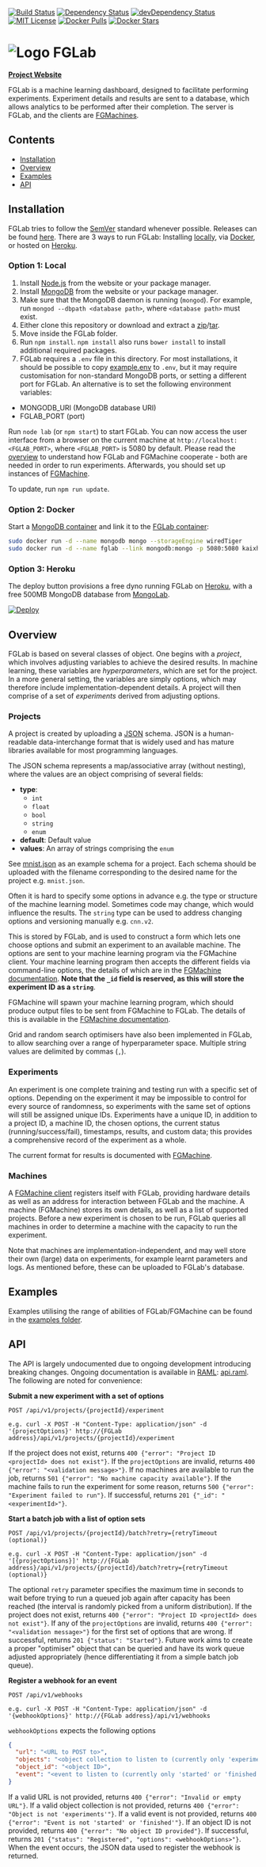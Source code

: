 [![Build Status](https://img.shields.io/travis/Kaixhin/FGLab.svg)](https://travis-ci.org/Kaixhin/FGLab)
[![Dependency Status](https://img.shields.io/david/kaixhin/fglab.svg)](https://david-dm.org/Kaixhin/FGLab)
[![devDependency Status](https://img.shields.io/david/dev/kaixhin/fglab.svg)](https://david-dm.org/Kaixhin/FGLab#info=devDependencies)
[![MIT License](https://img.shields.io/badge/license-MIT-blue.svg)](https://github.com/Kaixhin/FGLab/blob/master/LICENSE)
[![Docker Pulls](https://img.shields.io/docker/pulls/kaixhin/fglab.svg)](https://hub.docker.com/r/kaixhin/fglab/)
[![Docker Stars](https://img.shields.io/docker/stars/kaixhin/fglab.svg)](https://hub.docker.com/r/kaixhin/fglab/)

# ![Logo](https://raw.githubusercontent.com/Kaixhin/FGLab/master/public/favicon.ico) FGLab

**[Project Website](http://kaixhin.github.io/FGLab/)**

FGLab is a machine learning dashboard, designed to facilitate performing experiments. Experiment details and results are sent to a database, which allows analytics to be performed after their completion. The server is FGLab, and the clients are [FGMachines](https://github.com/Kaixhin/FGMachine).

## Contents

- [Installation](https://github.com/Kaixhin/FGLab#installation)
- [Overview](https://github.com/Kaixhin/FGLab#overview)
- [Examples](https://github.com/Kaixhin/FGLab#examples)
- [API](https://github.com/Kaixhin/FGLab#api)

## Installation

FGLab tries to follow the [SemVer](http://semver.org/) standard whenever possible. Releases can be found [here](https://github.com/Kaixhin/FGLab/releases). There are 3 ways to run FGLab: Installing [locally](https://github.com/Kaixhin/FGLab#option-1-local), via [Docker](https://github.com/Kaixhin/FGLab#option-2-docker), or hosted on [Heroku](https://github.com/Kaixhin/FGLab#option-3-heroku).

### Option 1: Local

1. Install [Node.js](https://nodejs.org/) from the website or your package manager.
1. Install [MongoDB](https://www.mongodb.org/) from the website or your package manager.
1. Make sure that the MongoDB daemon is running (`mongod`). For example, run `mongod --dbpath <database path>`, where `<database path>` must exist.
1. Either clone this repository or download and extract a [zip](https://github.com/Kaixhin/FGLab/zipball/master)/[tar](https://github.com/Kaixhin/FGLab/tarball/master).
1. Move inside the FGLab folder.
1. Run `npm install`. `npm install` also runs `bower install` to install additional required packages.
1. FGLab requires a `.env` file in this directory. For most installations, it should be possible to copy [example.env](https://github.com/Kaixhin/FGLab/blob/master/example.env) to `.env`, but it may require customisation for non-standard MongoDB ports, or setting a different port for FGLab. An alternative is to set the following environment variables:
  - MONGODB_URI (MongoDB database URI)
  - FGLAB_PORT (port)

Run `node lab` (or `npm start`) to start FGLab. You can now access the user interface from a browser on the current machine at `http://localhost:<FGLAB_PORT>`, where `<FGLAB_PORT>` is 5080 by default. Please read the [overview](https://github.com/Kaixhin/FGLab#overview) to understand how FGLab and FGMachine cooperate - both are needed in order to run experiments. Afterwards, you should set up instances of [FGMachine](https://github.com/Kaixhin/FGMachine).

To update, run `npm run update`.

### Option 2: Docker

Start a [MongoDB container](https://hub.docker.com/_/mongo/) and link it to the [FGLab container](https://hub.docker.com/r/kaixhin/fglab/):

```sh
sudo docker run -d --name mongodb mongo --storageEngine wiredTiger
sudo docker run -d --name fglab --link mongodb:mongo -p 5080:5080 kaixhin/fglab
```

### Option 3: Heroku

The deploy button provisions a free dyno running FGLab on [Heroku](https://www.heroku.com), with a free 500MB MongoDB database from [MongoLab](https://mongolab.com/).

[![Deploy](https://www.herokucdn.com/deploy/button.png)](https://heroku.com/deploy)

## Overview

FGLab is based on several classes of object. One begins with a *project*, which involves adjusting variables to achieve the desired results. In machine learning, these variables are *hyperparameters*, which are set for the project. In a more general setting, the variables are simply options, which may therefore include implementation-dependent details. A project will then comprise of a set of *experiments* derived from adjusting options.

### Projects

A project is created by uploading a [JSON](http://json.org/) schema. JSON is a human-readable data-interchange format that is widely used and has mature libraries available for most programming languages.

The JSON schema represents a map/associative array (without nesting), where the values are an object comprising of several fields:

- **type**:
  - `int`
  - `float`
  - `bool`
  - `string`
  - `enum`
- **default**: Default value
- **values**: An array of strings comprising the `enum`

See [mnist.json](https://github.com/Kaixhin/FGLab/blob/master/test/mnist.json) as an example schema for a project. Each schema should be uploaded with the filename corresponding to the desired name for the project e.g. `mnist.json`.

Often it is hard to specify some options in advance e.g. the type or structure of the machine learning model. Sometimes code may change, which would influence the results. The `string` type can be used to address changing options and versioning manually e.g. `cnn.v2`.

This is stored by FGLab, and is used to construct a form which lets one choose options and submit an experiment to an available machine. The options are sent to your machine learning program via the FGMachine client. Your machine learning program then accepts the different fields via command-line options, the details of which are in the [FGMachine documentation](https://github.com/Kaixhin/FGMachine#projects). **Note that the `_id` field is reserved, as this will store the experiment ID as a `string`**.

FGMachine will spawn your machine learning program, which should produce output files to be sent from FGMachine to FGLab. The details of this is available in the [FGMachine documentation](https://github.com/Kaixhin/FGMachine#projects).

Grid and random search optimisers have also been implemented in FGLab, to allow searching over a range of hyperparameter space. Multiple string values are delimited by commas (`,`).

### Experiments

An experiment is one complete training and testing run with a specific set of options. Depending on the experiment it may be impossible to control for every source of randomness, so experiments with the same set of options will still be assigned unique IDs. Experiments have a unique ID, in addition to a project ID, a machine ID, the chosen options, the current status (running/success/fail), timestamps, results, and custom data; this provides a comprehensive record of the experiment as a whole.

The current format for results is documented with [FGMachine](https://github.com/Kaixhin/FGMachine#experiments).

### Machines

A [FGMachine client](https://github.com/Kaixhin/FGMachine) registers itself with FGLab, providing hardware details as well as an address for interaction between FGLab and the machine. A machine (FGMachine) stores its own details, as well as a list of supported projects. Before a new experiment is chosen to be run, FGLab queries all machines in order to determine a machine with the capacity to run the experiment.

Note that machines are implementation-independent, and may well store their own (large) data on experiments, for example learnt parameters and logs. As mentioned before, these can be uploaded to FGLab's database.

## Examples

Examples utilising the range of abilities of FGLab/FGMachine can be found in the [examples folder](https://github.com/Kaixhin/FGLab/tree/master/examples).

## API

The API is largely undocumented due to ongoing development introducing breaking changes. Ongoing documentation is available in [RAML](http://raml.org/): [api.raml](https://github.com/Kaixhin/FGLab/blob/master/api.raml). The following are noted for convenience:

**Submit a new experiment with a set of options**
```
POST /api/v1/projects/{projectId}/experiment

e.g. curl -X POST -H "Content-Type: application/json" -d '{projectOptions}' http://{FGLab address}/api/v1/projects/{projectId}/experiment
```

If the project does not exist, returns `400 {"error": "Project ID <projectId> does not exist"}`. If the `projectOptions` are invalid, returns `400 {"error": "<validation message>"}`. If no machines are available to run the job, returns `501 {"error": "No machine capacity available"}`. If the machine fails to run the experiment for some reason, returns `500 {"error": "Experiment failed to run"}`. If successful, returns `201 {"_id": "<experimentId>"}`.

**Start a batch job with a list of option sets**
```
POST /api/v1/projects/{projectId}/batch?retry={retryTimeout (optional)}

e.g. curl -X POST -H "Content-Type: application/json" -d '[{projectOptions}]' http://{FGLab address}/api/v1/projects/{projectId}/batch?retry={retryTimeout (optional)}
```

The optional `retry` parameter specifies the maximum time in seconds to wait before trying to run a queued job again after capacity has been reached (the interval is randomly picked from a uniform distribution). If the project does not exist, returns `400 {"error": "Project ID <projectId> does not exist"}`. If any of the `projectOptions` are invalid, returns `400 {"error": "<validation message>"}` for the first set of options that are wrong. If successful, returns `201 {"status": "Started"}`. Future work aims to create a proper "optimiser" object that can be queried and have its work queue adjusted appropriately (hence differentiating it from a simple batch job queue).

**Register a webhook for an event**
```
POST /api/v1/webhooks

e.g. curl -X POST -H "Content-Type: application/json" -d '{webhookOptions}' http://{FGLab address}/api/v1/webhooks
```

`webhookOptions` expects the following options

```json
{
  "url": "<URL to POST to>",
  "objects": "<object collection to listen to (currently only 'experiments')>",
  "object_id": "<object ID>",
  "event": "<event to listen to (currently only 'started' or 'finished')>"
}
```

If a valid URL is not provided, returns `400 {"error": "Invalid or empty URL"}`. If a valid object collection is not provided, returns `400 {"error": "Object is not 'experiments'"}`. If a valid event is not provided, returns `400 {"error": "Event is not 'started' or 'finished'"}`. If an object ID is not provided, returns `400 {"error": "No object ID provided"}`. If successful, returns `201 {"status": "Registered", "options": <webhookOptions>"}`. When the event occurs, the JSON data used to register the webhook is returned.
